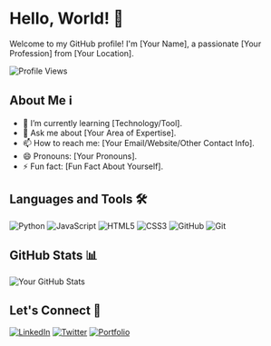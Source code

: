 # Hello, World! 👋

Welcome to my GitHub profile! I'm [Your Name], a passionate [Your Profession] from [Your Location].

![Profile Views](https://komarev.com/ghpvc/?username=yourusername)

## About Me ℹ️

- 🌱 I’m currently learning [Technology/Tool].
- 💬 Ask me about [Your Area of Expertise].
- 📫 How to reach me: [Your Email/Website/Other Contact Info].
- 😄 Pronouns: [Your Pronouns].
- ⚡ Fun fact: [Fun Fact About Yourself].

## Languages and Tools 🛠️

![Python](https://img.shields.io/badge/-Python-3776AB?style=flat-square&logo=python&logoColor=white)
![JavaScript](https://img.shields.io/badge/-JavaScript-F7DF1E?style=flat-square&logo=javascript&logoColor=black)
![HTML5](https://img.shields.io/badge/-HTML5-E34F26?style=flat-square&logo=html5&logoColor=white)
![CSS3](https://img.shields.io/badge/-CSS3-1572B6?style=flat-square&logo=css3)
![GitHub](https://img.shields.io/badge/-GitHub-181717?style=flat-square&logo=github)
![Git](https://img.shields.io/badge/-Git-F05032?style=flat-square&logo=git&logoColor=white)

## GitHub Stats 📊

![Your GitHub Stats](https://github-readme-stats.vercel.app/api?username=yourusername&show_icons=true&theme=radical)

## Let's Connect 🤝

[![LinkedIn](https://img.shields.io/badge/-LinkedIn-0077B5?style=for-the-badge&logo=linkedin&logoColor=white)](https://www.linkedin.com/in/yourlinkedinprofile)
[![Twitter](https://img.shields.io/badge/-Twitter-1DA1F2?style=for-the-badge&logo=twitter&logoColor=white)](https://twitter.com/yourtwitterhandle)
[![Portfolio](https://img.shields.io/badge/-Portfolio-%230077B5?style=for-the-badge)](https://yourportfolio.com)


